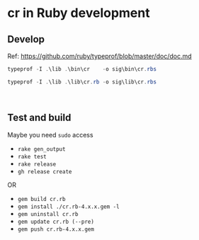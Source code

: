 # cr in Ruby development

## Develop

Ref: https://github.com/ruby/typeprof/blob/master/doc/doc.md

```PowerShell
typeprof -I .\lib .\bin\cr    -o sig\bin\cr.rbs

typeprof -I .\lib .\lib\cr.rb -o sig\lib\cr.rbs
```

<br>

## Test and build

Maybe you need `sudo` access

- `rake gen_output`
- `rake test`
- `rake release`
- `gh release create`

OR

- `gem build cr.rb`
- `gem install ./cr.rb-4.x.x.gem -l`
- `gem uninstall cr.rb`
- `gem update cr.rb (--pre)`
- `gem push cr.rb-4.x.x.gem`
